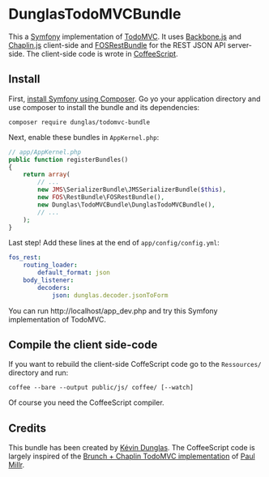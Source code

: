 DunglasTodoMVCBundle
====================

This a [Symfony](http://symfony.com) implementation of [TodoMVC](http://todomvc.com/).
It uses [Backbone.js](http://backbonejs.org/) and [Chaplin.js](http://chaplinjs.org/) client-side and [FOSRestBundle](https://github.com/FriendsOfSymfony/FOSRestBundle) for the REST JSON API server-side.
The client-side code is wrote in [CoffeeScript](http://coffeescript.org/).

Install
-------

First, [install Symfony using Composer](http://symfony.com/doc/current/book/installation.html).
Go yo your application directory and use composer to install the bundle and its dependencies:

    composer require dunglas/todomvc-bundle

Next, enable these bundles in `AppKernel.php`:

```php
// app/AppKernel.php
public function registerBundles()
{
    return array(
        // ...
        new JMS\SerializerBundle\JMSSerializerBundle($this),
        new FOS\RestBundle\FOSRestBundle(),
        new Dunglas\TodoMVCBundle\DunglasTodoMVCBundle(),
        // ...
    );
}
```

Last step! Add these lines at the end of `app/config/config.yml`:

```yaml
fos_rest:
    routing_loader:
        default_format: json
    body_listener:
        decoders:
            json: dunglas.decoder.jsonToForm
```

You can run http://localhost/app_dev.php and try this Symfony implementation of TodoMVC.

Compile the client side-code
----------------------------

If you want to rebuild the client-side CoffeScript code go to the `Ressources/` directory and run:

    coffee --bare --output public/js/ coffee/ [--watch]

Of course you need the CoffeeScript compiler.

Credits
-------

This bundle has been created by [Kévin Dunglas](http://dunglas.fr).
The CoffeeScript code is largely inspired of the [Brunch + Chaplin TodoMVC implementation](https://github.com/addyosmani/todomvc/tree/gh-pages/labs/dependency-examples/chaplin-brunch) of [Paul Millr](http://paulmillr.com/).